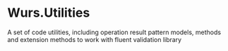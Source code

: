 # Wurs.Utilities
A set of code utilities, including operation result pattern models, methods and extension methods to work with fluent validation library
